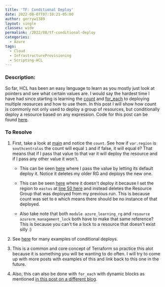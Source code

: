 ```yaml
---
title: 'TF: Conditional Deploy'
date: 2022-08-07T07:10:21-05:00
author: gerryw1389
layout: single
classes: wide
permalink: /2022/08/tf-conditional-deploy
categories:
  - Azure
tags:
  - Cloud
  - InfrastructureProvisioning
  - Scripting-HCL
---
```

<!--more-->

### Description:

So far, HCL has been an easy language to learn as you mostly just look at pointers and see what certain values are. I would say the hardest time I have had since starting is learning the [count](https://automationadmin.com/2022/07/tf-count) and [for_each](https://automationadmin.com/2022/07/tf-for-each) to deploying multiple reosurces and how to use them. In this post I will show how count is commonly not only used to deploy a group of resources, but conditionally deploy a resource based on any expression. Code for this post can be found [here](https://github.com/gerryw1389/terraform-examples/tree/main/2022-08-07-tf-conditional-deploy).

### To Resolve

1. First, take a look at [main](https://github.com/gerryw1389/terraform-examples/blob/main/2022-08-07-tf-conditional-deploy/main.tf) and notice the `count`. See how if `var.region` is `southcentralus` the count will equal `1` and if false, it will equal `0`? That means that if I pass that value to that var it will deploy the resource and if I pass any other value it won't.

   - This can be seen [here](https://github.com/gerryw1389/terraform-examples/actions/runs/3165731412/jobs/5154975241) where I pass the value by letting its default deploy it. Notice it deletes my older RG and deploys the new one.
   - This can be seen [here](https://github.com/gerryw1389/terraform-examples/actions/runs/3165740011/jobs/5154990092) where it doesn't deploy it because I set the region to `eastus` at [line 50 here](https://github.com/gerryw1389/terraform-examples/blob/main/.github/workflows/2022-08-07-tf-conditional-deploy-release.yaml) and instead deletes the Resource Group that was deployed from my previous run. This is because count was set to `0` which means there should be no instance of that deployed.

   - Also take note that both `module azure_learning_rg` and `resource azurerm_management_lock` both have to make that same reference? This is because you can't tie a lock to a resource that doesn't exist silly :)

2. See [here](https://github.com/kumarvna/terraform-azurerm-virtual-machine/blob/v2.3.0/main.tf) for many examples of conditional deploys.

3. This is a common and core concept of Terraform so practice this alot because it is something you will be wanting to do often. I will try to come up with more posts with examples of this and link back to this one in the future.

4. Also, this can also be done with `for_each` with dynamic blocks as mentioned [in this post on a different blog](https://codeinthehole.com/tips/conditional-nested-blocks-in-terraform/).